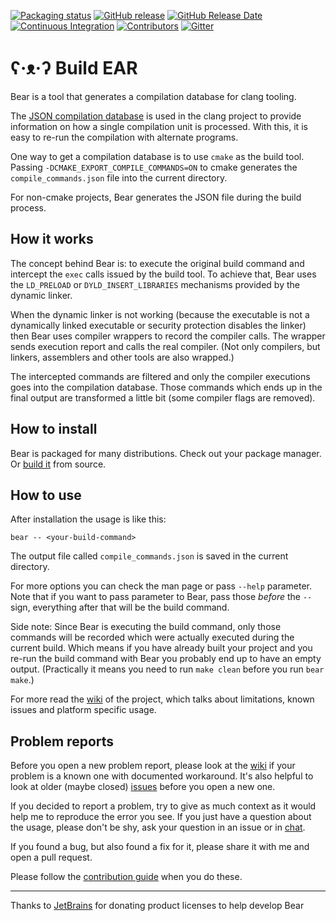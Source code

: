 [![Packaging status](https://repology.org/badge/tiny-repos/bear.svg)](https://repology.org/project/bear/versions)
[![GitHub release](https://img.shields.io/github/release/rizsotto/Bear)](https://github.com/rizsotto/Bear/releases)
[![GitHub Release Date](https://img.shields.io/github/release-date/rizsotto/Bear)](https://github.com/rizsotto/Bear/releases)
[![Continuous Integration](https://github.com/rizsotto/Bear/workflows/continuous%20integration/badge.svg)](https://github.com/rizsotto/Bear/actions)
[![Contributors](https://img.shields.io/github/contributors/rizsotto/Bear)](https://github.com/rizsotto/Bear/graphs/contributors)
[![Gitter](https://img.shields.io/gitter/room/rizsotto/Bear)](https://gitter.im/rizsotto/Bear)

ʕ·ᴥ·ʔ Build EAR  
===============

Bear is a tool that generates a compilation database for clang tooling.

The [JSON compilation database][JSONCDB] is used in the clang project
to provide information on how a single compilation unit is processed.
With this, it is easy to re-run the compilation with alternate programs.

One way to get a compilation database is to use `cmake` as the build
tool. Passing `-DCMAKE_EXPORT_COMPILE_COMMANDS=ON` to cmake generates
the `compile_commands.json` file into the current directory.

For non-cmake projects, Bear generates the JSON file during the build process.

  [JSONCDB]: http://clang.llvm.org/docs/JSONCompilationDatabase.html

How it works
------------

The concept behind Bear is: to execute the original build command and
intercept the `exec` calls issued by the build tool. To achieve that,
Bear uses the `LD_PRELOAD` or `DYLD_INSERT_LIBRARIES` mechanisms provided
by the dynamic linker.

When the dynamic linker is not working (because the executable is not a
dynamically linked executable or security protection disables the linker)
then Bear uses compiler wrappers to record the compiler calls. The wrapper
sends execution report and calls the real compiler. (Not only compilers,
but linkers, assemblers and other tools are also wrapped.)

The intercepted commands are filtered and only the compiler executions
goes into the compilation database. Those commands which ends up in the
final output are transformed a little bit (some compiler flags are
removed). 

How to install
--------------

Bear is packaged for many distributions. Check out your package manager.
Or [build it](INSTALL.md) from source.

How to use
----------

After installation the usage is like this:

    bear -- <your-build-command>

The output file called `compile_commands.json` is saved in the current directory.

For more options you can check the man page or pass `--help` parameter. Note
that if you want to pass parameter to Bear, pass those _before_ the `--` sign,
everything after that will be the build command. 

Side note: Since Bear is executing the build command, only those commands will
be recorded which were actually executed during the current build. Which means
if you have already built your project and you re-run the build command with
Bear you probably end up to have an empty output. (Practically it means you
need to run `make clean` before you run `bear make`.)

For more read the [wiki][WIKI] of the project, which talks about limitations,
known issues and platform specific usage. 

Problem reports
---------------

Before you open a new problem report, please look at the [wiki][WIKI] if your
problem is a known one with documented workaround. It's also helpful to look
at older (maybe closed) [issues][ISSUES] before you open a new one.  

If you decided to report a problem, try to give as much context as it would
help me to reproduce the error you see. If you just have a question about the
usage, please don't be shy, ask your question in an issue or in [chat][CHAT].

If you found a bug, but also found a fix for it, please share it with me and
open a pull request.

Please follow the [contribution guide][GUIDE] when you do these.

  [ISSUES]: https://github.com/rizsotto/Bear/issues
  [WIKI]: https://github.com/rizsotto/Bear/wiki
  [CHAT]: https://gitter.im/rizsotto/Bear
  [GUIDE]: https://github.com/rizsotto/Bear/blob/master/.github/CONTRIBUTING.md

---

Thanks to [JetBrains](https://www.jetbrains.com/?from=Bear)
for donating product licenses to help develop Bear
